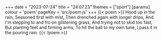+++
date = "2023-07-24"
title = "24.07.23"
themes = ["sport"]
[params]
  colour = 'poem'
  pageKey = 'src/poem.js'
+++
{{< poem >}}
Hood up in the rain,
Seasoned first with mist,
Then drenched again with longer drips,
And I'm stepping to and fro on glistening grass,
And trying not to skid too fast,
But planting feet and firming arms,
To hit the ball to my own tune,
I pass it in the pouring rain.
{{< /poem >}}
